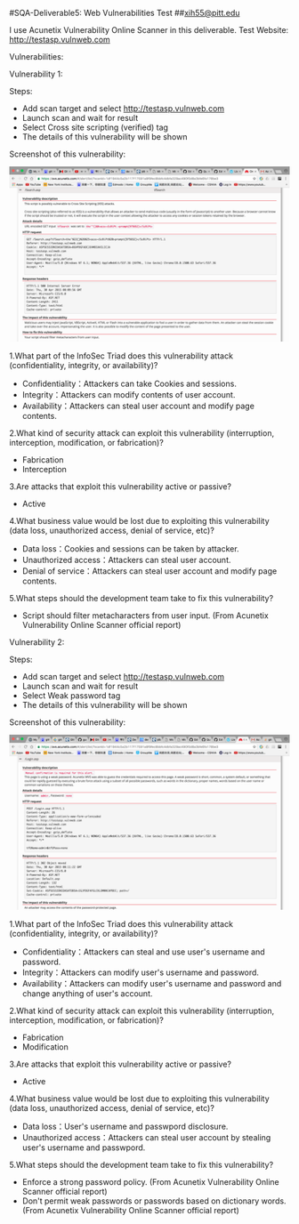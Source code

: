 #SQA-Deliverable5: Web Vulnerabilities Test
##xih55@pitt.edu

I use Acunetix Vulnerability Online Scanner in this deliverable.
Test Website: http://testasp.vulnweb.com
    
Vulnerabilities:

Vulnerability 1:
    
Steps:
* Add scan target and select http://testasp.vulnweb.com
* Launch scan and wait for result
* Select Cross site scripting (verified) tag
* The details of this vulnerability will be shown
    
Screenshot of this vulnerability:
    
![image](https://github.com/JamesHuang0301/SQA-Deliverable5/blob/master/Screen%20Shot%202016-11-15%20at%2011.37.12%20PM.png)

1.What part of the InfoSec Triad does this vulnerability attack (confidentiality, integrity, or availability)?
* Confidentiality：Attackers can take Cookies and sessions. 
* Integrity：Attackers can modify contents of user account.
* Availability：Attackers can steal user account and modify page contents.

2.What kind of security attack can exploit this vulnerability (interruption, interception, modification, or fabrication)?
* Fabrication
* Interception

3.Are attacks that exploit this vulnerability active or passive?
* Active

4.What business value would be lost due to exploiting this vulnerability (data loss, unauthorized access, denial of service, etc)?
* Data loss：Cookies and sessions can be taken by attacker.
* Unauthorized access：Attackers can steal user account.
* Denial of service：Attackers can steal user account and modify page contents.

5.What steps should the development team take to fix this vulnerability?
* Script should filter metacharacters from user input. (From Acunetix Vulnerability Online Scanner official report)



Vulnerability 2:
    
Steps:
* Add scan target and select http://testasp.vulnweb.com
* Launch scan and wait for result
* Select Weak password tag
* The details of this vulnerability will be shown
    
Screenshot of this vulnerability:
    
![image](https://github.com/JamesHuang0301/SQA-Deliverable5/blob/master/Screen%20Shot%202016-11-15%20at%2011.41.44%20PM.png)

1.What part of the InfoSec Triad does this vulnerability attack (confidentiality, integrity, or availability)?
* Confidentiality：Attackers can steal and use user's username and password.
* Integrity：Attackers can modify user's username and password.
* Availability：Attackers can modify user's username and password and change anything of user's account.

2.What kind of security attack can exploit this vulnerability (interruption, interception, modification, or fabrication)?
* Fabrication
* Modification

3.Are attacks that exploit this vulnerability active or passive?
* Active

4.What business value would be lost due to exploiting this vulnerability (data loss, unauthorized access, denial of service, etc)?
* Data loss：User's username and passwpord disclosure.
* Unauthorized access：Attackers can steal user account by stealing user's username and passwpord.

5.What steps should the development team take to fix this vulnerability?
* Enforce a strong password policy. (From Acunetix Vulnerability Online Scanner official report)
* Don't permit weak passwords or passwords based on dictionary words. (From Acunetix Vulnerability Online Scanner official report)




